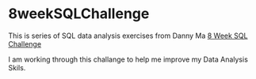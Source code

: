 # 8weekSQLChallenge

This is series of SQL data analysis exercises from Danny Ma [8 Week SQL Challenge](https://8weeksqlchallenge.com/)

I am working through this challange to help me improve my Data Analysis Skils.
